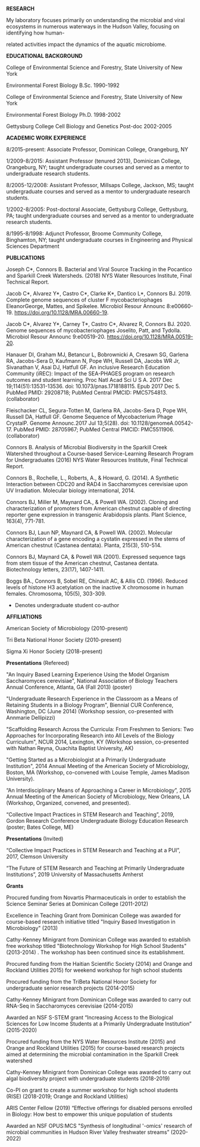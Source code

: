 **RESEARCH**

My laboratory focuses primarily on understanding the microbial and viral ecosystems in numerous waterways in the Hudson Valley, focusing on identifying how human-

related activities impact the dynamics of the aquatic microbiome. 

**EDUCATIONAL BACKGROUND**

College of Environmental Science and Forestry, State University of New York

Environmental Forest Biology     B.Sc.          1990-1992

College of Environmental Science and Forestry, State University of New York

Environmental Forest Biology     Ph.D.          1998-2002

Gettysburg College			   Cell Biology and Genetics           Post-doc     2002-2005

**ACADEMIC WORK EXPERIENCE**

8/2015-present:  Associate Professor, Dominican College, Orangeburg, NY

1/2009-8/2015:  Assistant Professor (tenured 2013), Dominican College, Orangeburg, NY; taught undergraduate courses and served as a mentor to undergraduate research students.

8/2005-12/2008:  Assistant Professor, Millsaps College, Jackson, MS; taught undergraduate courses and served as a mentor to undergraduate research students.

1/2002-8/2005:  Post-doctoral Associate, Gettysburg College, Gettysburg, PA; taught undergraduate courses and served as a mentor to undergraduate research students.

8/1995-8/1998:  Adjunct Professor, Broome Community College, Binghamton, NY; taught undergraduate courses in Engineering and Physical Sciences Department

**PUBLICATIONS**

Joseph C*, Connors B. Bacterial and Viral Source Tracking in the Pocantico and Sparkill Creek Watersheds. (2018) NYS Water Resources Institute, Final Technical Report.

Jacob C*, Alvarez Y*, Castro C*, Clarke K*, Dantico L*, Connors BJ. 2019. Complete genome sequences of cluster F mycobacteriophages EleanorGeorge, Mattes, and Spikelee. Microbiol Resour Announc 8:e00660-19. https://doi.org/10.1128/MRA.00660-19. 

Jacob C*, Alvarez Y*, Carney T*, Castro C*, Alvarez R, Connors BJ. 2020. Genome
sequences of mycobacteriophages Joselito, Patt, and Tydolla. Microbiol Resour Announc 9:e00519-20. https://doi.org/10.1128/MRA.00519-20.

Hanauer DI, Graham MJ, Betancur L, Bobrownicki A, Cresawn SG, Garlena RA, Jacobs-Sera D, Kaufmann N, Pope WH, Russell DA, Jacobs WR Jr, Sivanathan V, Asai DJ, Hatfull GF. An inclusive Research Education Community (iREC): Impact of the SEA-PHAGES program on research outcomes and student learning. Proc Natl Acad Sci U S A. 2017 Dec 19;114(51):13531-13536. doi: 10.1073/pnas.1718188115. Epub 2017 Dec 5. PubMed PMID: 29208718; PubMed Central PMCID: PMC5754813. (collaborator)

Fleischacker CL, Segura-Totten M, Garlena RA, Jacobs-Sera D, Pope WH, Russell DA, Hatfull GF. Genome Sequence of Mycobacterium Phage CrystalP. Genome Announc.2017 Jul 13;5(28). doi: 10.1128/genomeA.00542-17. PubMed PMID: 28705967; PubMed Central PMCID: PMC5511906. (collaborator)

Connors B. Analysis of Microbial Biodiversity in the Sparkill Creek Watershed throughout a Course-based Service-Learning Research Program for Undergraduates (2016) NYS Water Resources Institute, Final Technical Report.

Connors B., Rochelle, L., Roberts, A., & Howard, G. (2014). A Synthetic Interaction between CDC20 and RAD4 in Saccharomyces cerevisiae upon UV Irradiation. Molecular biology international, 2014.

Connors BJ, Miller M, Maynard CA., & Powell WA. (2002). Cloning and characterization of promoters from American chestnut capable of directing reporter gene expression in transgenic Arabidopsis plants. Plant Science, 163(4), 771-781.

Connors BJ, Laun NP, Maynard CA, & Powell WA. (2002). Molecular characterization of a gene encoding a cystatin expressed in the stems of American chestnut (Castanea dentata). Planta, 215(3), 510-514.

Connors BJ, Maynard CA, & Powell WA (2001). Expressed sequence tags from stem tissue of the American chestnut, Castanea dentata. Biotechnology letters, 23(17), 1407-1411.
 
Boggs BA., Connors B, Sobel RE, Chinault AC, & Allis CD. (1996). Reduced levels of histone H3 acetylation on the inactive X chromosome in human females. Chromosoma, 105(5), 303-309.

* Denotes undergraduate student co-author

**AFFILIATIONS**

American Society of Microbiology (2010-present)

Tri Beta National  Honor Society  (2010-present)

Sigma Xi Honor Society (2018-present)

**Presentations** (Refereed)

"An Inquiry Based Learning Experience Using the Model Organism Saccharomyces cerevisiae", National Association of Biology Teachers Annual Conference, Atlanta, GA (Fall 2013) (poster)

"Undergraduate Research Experience in the Classroom as a Means of Retaining Students in a Biology Program", Biennial CUR Conference, Washington, DC (June 2014)  (Workshop session, co-presented with Annmarie Dellipizzi)

"Scaffolding Research Across the Curricula: From Freshmen to Seniors: Two Approaches for Incorporating Research into All Levels of the Biology Curriculum", NCUR 2014, Lexington, KY (Workshop session, co-presented with Nathan Reyna, Ouachita Baptist University, AK)

"Getting Started as a Microbiologist at a Primarily Undergraduate Institution", 2014 Annual Meeting of the American Society of Microbiology, Boston, MA (Workshop, co-convened with Louise Temple, James Madison University).

 “An Interdisciplinary Means of Approaching a Career in Microbiology”, 2015 Annual Meeting of the American Society of Microbiology, New Orleans, LA (Workshop, Organized, convened, and presented).

“Collective Impact Practices in STEM Research and Teaching”, 2019, Gordon Research Conference Undergraduate Biology Education Research (poster; Bates College, ME)

**Presentations** (Invited)

“Collective Impact Practices in STEM Research and Teaching at a PUI”, 2017, Clemson University

“The Future of STEM Research and Teaching at Primarily Undergraduate Institutions”, 2019 University of Massachusetts Amherst

**Grants**

Procured funding from Novartis Pharmaceuticals in order to establish the Science Seminar Series at Dominican College (2011-2012) 

Excellence in Teaching Grant from Dominican College was awarded for course-based research initiative titled "Inquiry Based Investigation in Microbiology"  (2013) 

Cathy-Kenney Minigrant from Dominican College was awarded to establish free workshop titled "Biotechnology Workshop for High School Students"  (2013-2014) .  The workshop has been continued since its establishment.

Procured funding from the Haitian Scientific Society (2014) and Orange and Rockland Utilities 2015) for weekend workshop for high school students

Procured funding from the TriBeta National Honor Society for undergraduate senior research projects (2014-2015)

Cathy-Kenney Minigrant from Dominican College was awarded to carry out RNA-Seq in Saccharomyces cerevisiae (2014-2015)

Awarded an NSF S-STEM grant “Increasing Access to the Biological Sciences for Low Income Students at a Primarily Undergraduate Institution” (2015-2020)

Procured funding from the NYS Water Resources Institute (2015) and Orange and Rockland Utilities (2015) for course-based research projects aimed at determining the microbial contamination in the Sparkill Creek watershed

Cathy-Kenney Minigrant from Dominican College was awarded to carry out algal biodiversity project with undergraduate students (2018-2019)

Co-PI on grant to create a summer workshop for high school students (RISE) (2018-2019; Orange and Rockland Utilities)

ARIS Center Fellow (2019) “Effective offerings for disabled persons enrolled in Biology: How best to empower this unique population of students

Awarded an NSF OPUS:MCS  "Synthesis of longitudinal  '-omics' research of microbial communities in Hudson River Valley freshwater streams” (2020-2022)




